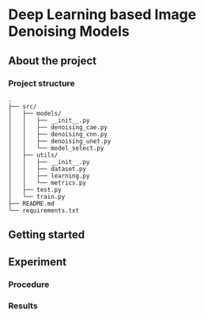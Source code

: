 # Deep Learning based Image Denoising Models

## About the project

### Project structure
```
.
├── src/
│   ├── models/
│   │   ├── __init__.py
│   │   ├── denoising_cae.py
│   │   ├── denoising_cnn.py
│   │   ├── denoising_unet.py
│   │   └── model_select.py
│   ├── utils/
│   │   ├── __init__.py
│   │   ├── dataset.py
│   │   ├── learning.py
│   │   └── metrics.py
│   ├── test.py
│   └── train.py
├── README.md
└── requirements.txt
```
## Getting started

## Experiment

### Procedure

### Results
